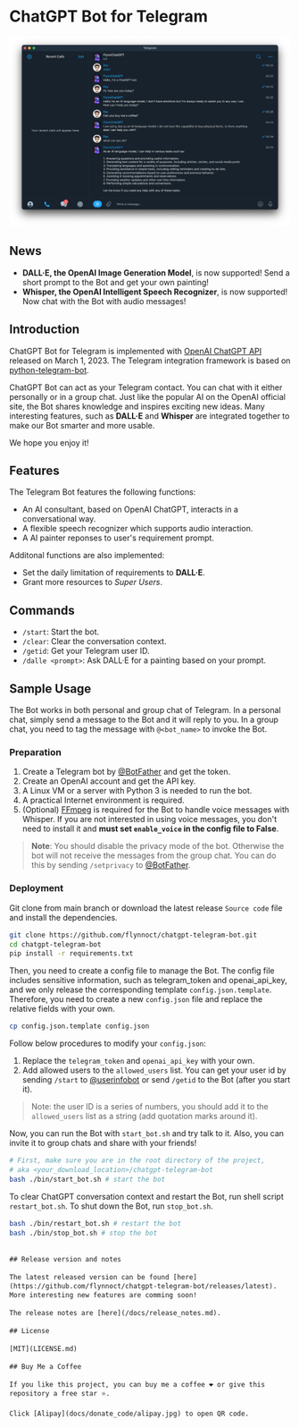 # ChatGPT Bot for Telegram

![](/docs/dialog.png)

## News

- **DALL·E, the OpenAI Image Generation Model**, is now supported! Send a short prompt to the Bot and get your own painting!
- **Whisper, the OpenAI Intelligent Speech Recognizer**, is now supported! Now chat with the Bot with audio messages!

## Introduction

ChatGPT Bot for Telegram is implemented with [OpenAI ChatGPT API](https://platform.openai.com/docs/guides/chat) released on March 1, 2023. The Telegram integration framework is based on [python-telegram-bot](https://python-telegram-bot.org).

ChatGPT Bot can act as your Telegram contact. You can chat with it either personally or in a group chat. Just like the popular AI on the OpenAI official site, the Bot shares knowledge and inspires exciting new ideas. Many interesting features, such as **DALL·E** and **Whisper** are integrated together to make our Bot smarter and more usable.

We hope you enjoy it!

## Features

The Telegram Bot features the following functions:

- An AI consultant, based on OpenAI ChatGPT, interacts in a conversational way.
- A flexible speech recognizer which supports audio interaction.
- A AI painter reponses to user's requirement prompt.

Additonal functions are also implemented:

- Set the daily limitation of requirements to **DALL·E**.
- Grant more resources to _Super Users_.

## Commands

- `/start`: Start the bot.
- `/clear`: Clear the conversation context.
- `/getid`: Get your Telegram user ID.
- `/dalle <prompt>`: Ask DALL·E for a painting based on your prompt.

## Sample Usage

The Bot works in both personal and group chat of Telegram.
In a personal chat, simply send a message to the Bot and it will reply to you.
In a group chat, you need to tag the message with `@<bot_name>` to invoke the Bot.

### Preparation

1. Create a Telegram bot by [@BotFather](https://t.me/BotFather) and get the token.
2. Create an OpenAI account and get the API key.
3. A Linux VM or a server with Python 3 is needed to run the bot.
4. A practical Internet environment is required.
5. (Optional) [FFmpeg](https://ffmpeg.org) is required for the Bot to handle voice messages with Whisper. If you are not interested in using voice messages, you don't need to install it and **must set `enable_voice` in the config file to False**.

> **Note**: You should disable the privacy mode of the bot. Otherwise the bot will not receive the messages from the group chat. You can do this by sending `/setprivacy` to [@BotFather](https://t.me/BotFather).

### Deployment

Git clone from main branch or download the latest release `Source code` file and install the dependencies.

```bash
git clone https://github.com/flynnoct/chatgpt-telegram-bot.git
cd chatgpt-telegram-bot
pip install -r requirements.txt
```

Then, you need to create a config file to manage the Bot. The config file includes sensitive information, such as telegram_token and openai_api_key, and we only release the corresponding template `config.json.template`. Therefore, you need to create a new `config.json` file and replace the relative fields with your own.

```bash
cp config.json.template config.json
```

Follow below procedures to modify your `config.json`:

1. Replace the `telegram_token` and `openai_api_key` with your own.
2. Add allowed users to the `allowed_users` list. You can get your user id by sending `/start` to [@userinfobot](https://t.me/userinfobot) or send `/getid` to the Bot (after you start it).

> Note: the user ID is a series of numbers, you should add it to the `allowed_users` list as a string (add quotation marks around it).

Now, you can run the Bot with `start_bot.sh` and try talk to it. Also, you can invite it to group chats and share with your friends!

```bash
# First, make sure you are in the root directory of the project,
# aka <your_download_location>/chatgpt-telegram-bot
bash ./bin/start_bot.sh # start the bot
```

To clear ChatGPT conversation context and restart the Bot, run shell script `restart_bot.sh`. To shut down the Bot, run `stop_bot.sh`.

```bash
bash ./bin/restart_bot.sh # restart the bot
bash ./bin/stop_bot.sh # stop the bot
```
```

## Release version and notes

The latest released version can be found [here](https://github.com/flynnoct/chatgpt-telegram-bot/releases/latest). More interesting new features are comming soon!

The release notes are [here](/docs/release_notes.md).

## License

[MIT](LICENSE.md)

## Buy Me a Coffee

If you like this project, you can buy me a coffee ❤️ or give this repository a free star ⭐️.

Click [Alipay](docs/donate_code/alipay.jpg) to open QR code.
